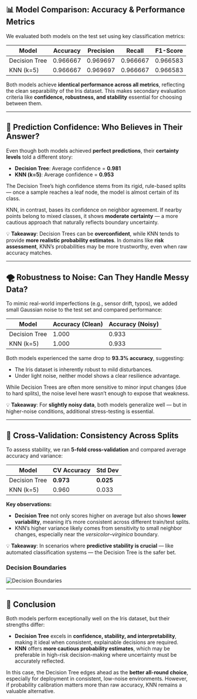 ## 📊 Model Comparison: Accuracy & Performance Metrics

We evaluated both models on the test set using key classification metrics:  

| Model          | Accuracy  | Precision | Recall   | F1-Score |
|----------------|-----------|-----------|----------|----------|
| Decision Tree  | 0.966667  | 0.969697  | 0.966667 | 0.966583 |
| KNN (k=5)      | 0.966667  | 0.969697  | 0.966667 | 0.966583 |

Both models achieve **identical performance across all metrics**, reflecting the clean separability of the Iris dataset. This makes secondary evaluation criteria like **confidence, robustness, and stability** essential for choosing between them.

---

## 🔎 Prediction Confidence: Who Believes in Their Answer?

Even though both models achieved **perfect predictions**, their **certainty levels** told a different story:  

- **Decision Tree**: Average confidence = **0.981**  
- **KNN (k=5)**: Average confidence = **0.953**  

The Decision Tree’s high confidence stems from its rigid, rule-based splits — once a sample reaches a leaf node, the model is almost certain of its class.  

KNN, in contrast, bases its confidence on neighbor agreement. If nearby points belong to mixed classes, it shows **moderate certainty** — a more cautious approach that naturally reflects boundary uncertainty.  

💡 **Takeaway**: Decision Trees can be **overconfident**, while KNN tends to provide **more realistic probability estimates**. In domains like **risk assessment**, KNN’s probabilities may be more trustworthy, even when raw accuracy matches.

---

## 🌪️ Robustness to Noise: Can They Handle Messy Data?

To mimic real-world imperfections (e.g., sensor drift, typos), we added small Gaussian noise to the test set and compared performance:  

| Model          | Accuracy (Clean) | Accuracy (Noisy) |
|----------------|------------------|------------------|
| Decision Tree  | 1.000            | 0.933            |
| KNN (k=5)      | 1.000            | 0.933            |

Both models experienced the same drop to **93.3% accuracy**, suggesting:  
- The Iris dataset is inherently robust to mild disturbances.  
- Under light noise, neither model shows a clear resilience advantage.  

While Decision Trees are often more sensitive to minor input changes (due to hard splits), the noise level here wasn’t enough to expose that weakness.  

💡 **Takeaway**: For **slightly noisy data**, both models generalize well — but in higher-noise conditions, additional stress-testing is essential.

---

## 🔄 Cross-Validation: Consistency Across Splits

To assess stability, we ran **5-fold cross-validation** and compared average accuracy and variance:  

| Model          | CV Accuracy | Std Dev |
|----------------|-------------|---------|
| Decision Tree  | **0.973**   | **0.025** |
| KNN (k=5)      | 0.960       | 0.033     |

**Key observations:**  
- **Decision Tree** not only scores higher on average but also shows **lower variability**, meaning it’s more consistent across different train/test splits.  
- KNN’s higher variance likely comes from sensitivity to small neighbor changes, especially near the *versicolor–virginica* boundary.  

💡 **Takeaway**: In scenarios where **predictive stability is crucial** — like automated classification systems — the Decision Tree is the safer bet.

### Decision Boundaries

![Decision Boundaries](decision_boundaries.png)

---

## 📌 Conclusion

Both models perform exceptionally well on the Iris dataset, but their strengths differ:  

- **Decision Tree** excels in **confidence, stability, and interpretability**, making it ideal when consistent, explainable decisions are required.  
- **KNN** offers **more cautious probability estimates**, which may be preferable in high-risk decision-making where uncertainty must be accurately reflected.  

In this case, the Decision Tree edges ahead as the **better all-round choice**, especially for deployment in consistent, low-noise environments. However, if probability calibration matters more than raw accuracy, KNN remains a valuable alternative.

